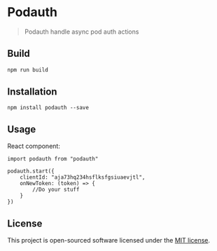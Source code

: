 # Podauth
> Podauth handle async pod auth actions

## Build

```bash
npm run build
```

## Installation

```
npm install podauth --save
```

## Usage

React component:

```
import podauth from "podauth"

podauth.start({
    clientId: "aja73hq234hsflksfgsiuaevjtl",
    onNewToken: (token) => {
        //Do your stuff
    }
})
```

## License

This project is open-sourced software licensed under the [MIT license](http://opensource.org/licenses/MIT).
